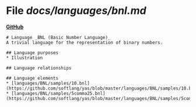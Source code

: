 # File _docs/languages/bnl.md_
**[GitHub](https://github.com/softlang/yas/blob/master/docs/languages/bnl.md)**
```
# Language _BNL (Basic Number Language)_
A trivial language for the representation of binary numbers.

## Language purposes
* Illustration

## Language relationships

## Language elements
* [languages/BNL/samples/10.bnl](https://github.com/softlang/yas/blob/master/languages/BNL/samples/10.bnl)
* [languages/BNL/samples/5comma25.bnl](https://github.com/softlang/yas/blob/master/languages/BNL/samples/5comma25.bnl)
```
